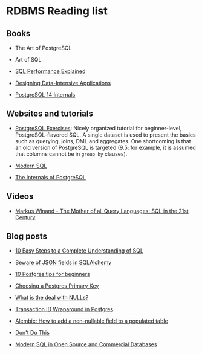 # RDBMS Reading list

## Books

- The Art of PostgreSQL

- Art of SQL

- [SQL Performance Explained](https://sql-performance-explained.com/)

- [Designing Data-Intensive Applications](https://www.oreilly.com/library/view/designing-data-intensive-applications/9781491903063/)

- [PostgreSQL 14 Internals](https://postgrespro.com/community/books/internals)

## Websites and tutorials

- [PostgreSQL Exercises](https://pgexercises.com/): Nicely organized tutorial for beginner-level, PostgreSQL-flavored SQL. A single dataset is used to present the basics such as querying, joins, DML and aggregates. One shortcoming is that an old version of PostgreSQL is targeted (9.5; for example, it is assumed that columns cannot be in `group by` clauses).

- [Modern SQL](https://modern-sql.com/)

- [The Internals of PostgreSQL](http://www.interdb.jp/pg/index.html)

## Videos

- [Markus Winand - The Mother of all Query Languages: SQL in the 21st Century](https://www.youtube.com/watch?v=8Fb5Qgpr03g)

## Blog posts

- [10 Easy Steps to a Complete Understanding of SQL](https://blog.jooq.org/10-easy-steps-to-a-complete-understanding-of-sql/)

- [Beware of JSON fields in
  SQLAlchemy](https://amercader.net/blog/beware-of-json-fields-in-sqlalchemy/)

- [10 Postgres tips for beginners](https://postgres.ai/blog/20230722-10-postgres-tips-for-beginners)

- [Choosing a Postgres Primary Key](https://supabase.com/blog/choosing-a-postgres-primary-key)

- [What is the deal with NULLs?](http://thoughts.davisjeff.com/2009/08/02/what-is-the-deal-with-nulls/)

- [Transaction ID Wraparound in Postgres](https://blog.sentry.io/transaction-id-wraparound-in-postgres/)

- [Alembic: How to add a non-nullable field to a populated table](https://archive.is/JY4lq)

- [Don't Do This](https://wiki.postgresql.org/wiki/Don%27t_Do_This)

- [Modern SQL in Open Source and Commercial Databases](https://www.slideshare.net/MarkusWinand/modern-sql)
